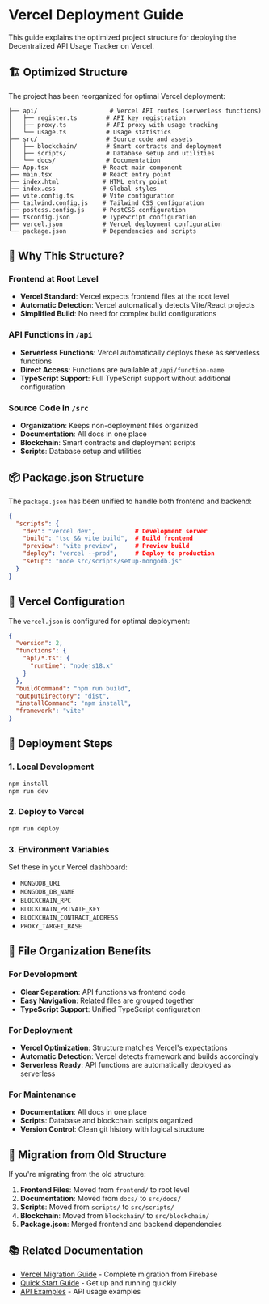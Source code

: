 # Vercel Deployment Guide

This guide explains the optimized project structure for deploying the Decentralized API Usage Tracker on Vercel.

## 🏗️ Optimized Structure

The project has been reorganized for optimal Vercel deployment:

```
├── api/                    # Vercel API routes (serverless functions)
│   ├── register.ts        # API key registration
│   ├── proxy.ts           # API proxy with usage tracking
│   └── usage.ts           # Usage statistics
├── src/                   # Source code and assets
│   ├── blockchain/        # Smart contracts and deployment
│   ├── scripts/           # Database setup and utilities
│   └── docs/              # Documentation
├── App.tsx               # React main component
├── main.tsx              # React entry point
├── index.html            # HTML entry point
├── index.css             # Global styles
├── vite.config.ts        # Vite configuration
├── tailwind.config.js    # Tailwind CSS configuration
├── postcss.config.js     # PostCSS configuration
├── tsconfig.json         # TypeScript configuration
├── vercel.json           # Vercel deployment configuration
└── package.json          # Dependencies and scripts
```

## 🚀 Why This Structure?

### Frontend at Root Level
- **Vercel Standard**: Vercel expects frontend files at the root level
- **Automatic Detection**: Vercel automatically detects Vite/React projects
- **Simplified Build**: No need for complex build configurations

### API Functions in `/api`
- **Serverless Functions**: Vercel automatically deploys these as serverless functions
- **Direct Access**: Functions are available at `/api/function-name`
- **TypeScript Support**: Full TypeScript support without additional configuration

### Source Code in `/src`
- **Organization**: Keeps non-deployment files organized
- **Documentation**: All docs in one place
- **Blockchain**: Smart contracts and deployment scripts
- **Scripts**: Database setup and utilities

## 📦 Package.json Structure

The `package.json` has been unified to handle both frontend and backend:

```json
{
  "scripts": {
    "dev": "vercel dev",           # Development server
    "build": "tsc && vite build",  # Build frontend
    "preview": "vite preview",     # Preview build
    "deploy": "vercel --prod",     # Deploy to production
    "setup": "node src/scripts/setup-mongodb.js"
  }
}
```

## 🔧 Vercel Configuration

The `vercel.json` is configured for optimal deployment:

```json
{
  "version": 2,
  "functions": {
    "api/*.ts": {
      "runtime": "nodejs18.x"
    }
  },
  "buildCommand": "npm run build",
  "outputDirectory": "dist",
  "installCommand": "npm install",
  "framework": "vite"
}
```

## 🚀 Deployment Steps

### 1. Local Development
```bash
npm install
npm run dev
```

### 2. Deploy to Vercel
```bash
npm run deploy
```

### 3. Environment Variables
Set these in your Vercel dashboard:
- `MONGODB_URI`
- `MONGODB_DB_NAME`
- `BLOCKCHAIN_RPC`
- `BLOCKCHAIN_PRIVATE_KEY`
- `BLOCKCHAIN_CONTRACT_ADDRESS`
- `PROXY_TARGET_BASE`

## 📁 File Organization Benefits

### For Development
- **Clear Separation**: API functions vs frontend code
- **Easy Navigation**: Related files are grouped together
- **TypeScript Support**: Unified TypeScript configuration

### For Deployment
- **Vercel Optimization**: Structure matches Vercel's expectations
- **Automatic Detection**: Vercel detects framework and builds accordingly
- **Serverless Ready**: API functions are automatically deployed as serverless

### For Maintenance
- **Documentation**: All docs in one place
- **Scripts**: Database and blockchain scripts organized
- **Version Control**: Clean git history with logical structure

## 🔄 Migration from Old Structure

If you're migrating from the old structure:

1. **Frontend Files**: Moved from `frontend/` to root level
2. **Documentation**: Moved from `docs/` to `src/docs/`
3. **Scripts**: Moved from `scripts/` to `src/scripts/`
4. **Blockchain**: Moved from `blockchain/` to `src/blockchain/`
5. **Package.json**: Merged frontend and backend dependencies

## 📚 Related Documentation

- [Vercel Migration Guide](VERCEL_MIGRATION.md) - Complete migration from Firebase
- [Quick Start Guide](QUICK_START.md) - Get up and running quickly
- [API Examples](API_EXAMPLES.md) - API usage examples 